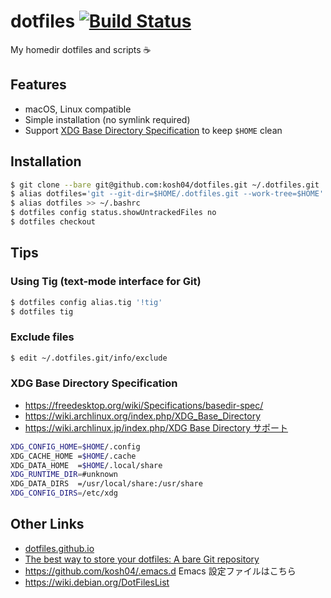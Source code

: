 # dotfiles [![Build Status](https://travis-ci.com/kosh04/dotfiles.svg?token=dfMzF3xay83G8zNxrhrj&branch=master)](https://travis-ci.com/kosh04/dotfiles)

My homedir dotfiles and scripts ☕

## Features

- macOS, Linux compatible
- Simple installation (no symlink required)
- Support [XDG Base Directory Specification] to keep `$HOME` clean

## Installation

```sh
$ git clone --bare git@github.com:kosh04/dotfiles.git ~/.dotfiles.git
$ alias dotfiles='git --git-dir=$HOME/.dotfiles.git --work-tree=$HOME' # or using bin/dotfiles
$ alias dotfiles >> ~/.bashrc
$ dotfiles config status.showUntrackedFiles no
$ dotfiles checkout
```

## Tips

### Using Tig (text-mode interface for Git)

```sh
$ dotfiles config alias.tig '!tig'
$ dotfiles tig
```

### Exclude files

```sh
$ edit ~/.dotfiles.git/info/exclude
```

### XDG Base Directory Specification

- https://freedesktop.org/wiki/Specifications/basedir-spec/
- https://wiki.archlinux.org/index.php/XDG_Base_Directory
- [https://wiki.archlinux.jp/index.php/XDG Base Directory サポート](https://wiki.archlinux.jp/index.php/XDG_Base_Directory_%E3%82%B5%E3%83%9D%E3%83%BC%E3%83%88)

```sh
XDG_CONFIG_HOME=$HOME/.config
XDG_CACHE_HOME =$HOME/.cache
XDG_DATA_HOME  =$HOME/.local/share
XDG_RUNTIME_DIR=#unknown
XDG_DATA_DIRS  =/usr/local/share:/usr/share
XDG_CONFIG_DIRS=/etc/xdg
```

## Other Links

- [dotfiles.github.io]
- [The best way to store your dotfiles: A bare Git repository](https://www.atlassian.com/git/tutorials/dotfiles)
- https://github.com/kosh04/.emacs.d Emacs 設定ファイルはこちら
- https://wiki.debian.org/DotFilesList

[dotfiles.github.io]:https://dotfiles.github.io/
[XDG Base Directory Specification]:https://specifications.freedesktop.org/basedir-spec/basedir-spec-latest.html
